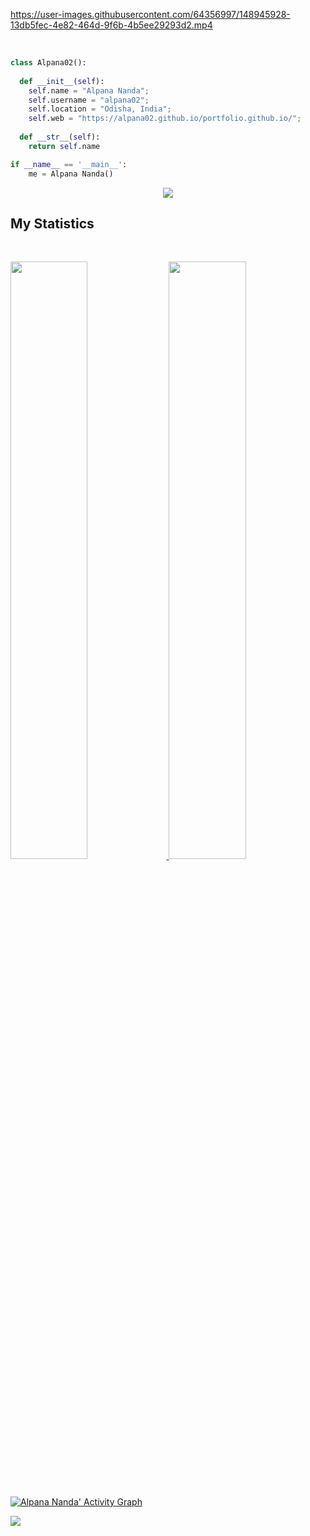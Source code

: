 


https://user-images.githubusercontent.com/64356997/148945928-13db5fec-4e82-464d-9f6b-4b5ee29293d2.mp4


<br>



```python
class Alpana02():
    
  def __init__(self):
    self.name = "Alpana Nanda";
    self.username = "alpana02";
    self.location = "Odisha, India";
    self.web = "https://alpana02.github.io/portfolio.github.io/";
  
  def __str__(self):
    return self.name

if __name__ == '__main__':
    me = Alpana Nanda()
```

<div align="center">
  <a href="https://open.spotify.com/user/6s6pbtefezpookh8gwnkko15v">
    <img src="https://readme-spotify-tingz.vercel.app/api/now-playing">
  </a>
</div>

<!--
<div align="center">
  <a href="https://open.spotify.com/user/6s6pbtefezpookh8gwnkko15v">
    <img src="https://spotify-readme-theta-virid.vercel.app/api?scan=true&theme=dark" width="240px">
  </a>
</div>
-->

## My Statistics

<br/>
<p align="left">
  <a href="https://alpana02.dev/">
  <img width="49.5%" src="https://github-readme-stats.vercel.app/api?username=alpana02&show_icons=true&theme=gruvbox&hide_border=true" />
    <img width="49.5%" src="https://github-readme-streak-stats.herokuapp.com/?user=alpana02&theme=gruvbox&hide_border=true" />
  </a>
</p>
<br>

[![Alpana Nanda' Activity Graph](https://activity-graph.herokuapp.com/graph?username=alpana02&custom_title=Alpana%20Nanda's%20Contribution%20Graph&theme=gruvbox&bg_color=282828&hide_border=true&line=d1a01f&point=c58545)](https://alpana02.dev)




<a href="https://github.com/alpana02/github-profile-views-counter">
    <img src="https://komarev.com/ghpvc/?username=alpana02">
</a>

